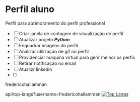 # Perfil aluno
 Perfil para aprimoramento do perfil professional

- [ ] Criar janela de contagem de visualização de perfil 
- [ ] Atualizar projeto _**Python**_
- [ ] Enquadrar imagens do perfil
- [ ] Analizar utilização de gif no perfil
- [ ] Providenciar maquina virtual para gerir melhor os perfis 
- [ ] Retirar notificação no email 
- [ ] Atualizr linkedin 
- [ ] 
fredericohallamman

api/top-langs?username=fredericohallamman
[![Top Langs](https://github-readme-stats.vercel.app/api/top-langs/?username=fredericohallamman)](https://github.com/fredericohallamman/github-readme-stats&langs_count=4&layout=compact&theme=github_dark)
